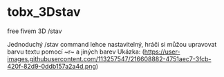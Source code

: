 # tobx_3Dstav
free fivem 3D /stav

Jednoduchý /stav command lehce nastavitelný, hráči si můžou upravovat barvu textu pomocí ~r~ a jiných barev
Ukázka:
(https://user-images.githubusercontent.com/113257547/216608882-4751aec7-3fcb-420f-82d9-0ddb157a2a4d.png)

